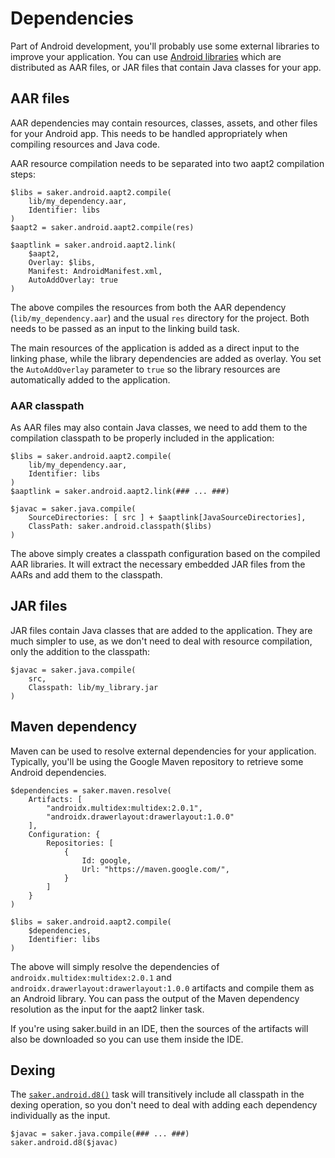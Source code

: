 # Dependencies

Part of Android development, you'll probably use some external libraries to improve your application. You can use [Android libraries](https://developer.android.com/studio/projects/android-library) which are distributed as AAR files, or JAR files that contain Java classes for your app.

## AAR files

AAR dependencies may contain resources, classes, assets, and other files for your Android app. This needs to be handled appropriately when compiling resources and Java code.

AAR resource compilation needs to be separated into two aapt2 compilation steps:

```sakerscript
$libs = saker.android.aapt2.compile(
	lib/my_dependency.aar,
	Identifier: libs
)
$aapt2 = saker.android.aapt2.compile(res)

$aaptlink = saker.android.aapt2.link(
	$aapt2,
	Overlay: $libs,
	Manifest: AndroidManifest.xml,
	AutoAddOverlay: true
)
```

The above compiles the resources from both the AAR dependency (`lib/my_dependency.aar`) and the usual `res` directory for the project. Both needs to be passed as an input to the linking build task.

The main resources of the application is added as a direct input to the linking phase, while the library dependencies are added as overlay. You set the `AutoAddOverlay` parameter to `true` so the library resources are automatically added to the application.

### AAR classpath

As AAR files may also contain Java classes, we need to add them to the compilation classpath to be properly included in the application:

```sakerscript
$libs = saker.android.aapt2.compile(
	lib/my_dependency.aar,
	Identifier: libs
)
$aaptlink = saker.android.aapt2.link(### ... ###)

$javac = saker.java.compile(
	SourceDirectories: [ src ] + $aaptlink[JavaSourceDirectories],
	ClassPath: saker.android.classpath($libs)
)
```

The above simply creates a classpath configuration based on the compiled AAR libraries. It will extract the necessary embedded JAR files from the AARs and add them to the classpath.

## JAR files

JAR files contain Java classes that are added to the application. They are much simpler to use, as we don't need to deal with resource compilation, only the addition to the classpath:


```sakerscript
$javac = saker.java.compile(
	src,
	Classpath: lib/my_library.jar
)
```

## Maven dependency

Maven can be used to resolve external dependencies for your application. Typically, you'll be using the Google Maven repository to retrieve some Android dependencies.

```sakerscript
$dependencies = saker.maven.resolve(
	Artifacts: [
		"androidx.multidex:multidex:2.0.1",
		"androidx.drawerlayout:drawerlayout:1.0.0"
	],
	Configuration: {
		Repositories: [
			{
				Id: google,
				Url: "https://maven.google.com/",
			}
		]
	}
)

$libs = saker.android.aapt2.compile(
	$dependencies,
	Identifier: libs
)
```

The above will simply resolve the dependencies of `androidx.multidex:multidex:2.0.1` and `androidx.drawerlayout:drawerlayout:1.0.0` artifacts and compile them as an Android library. You can pass the output of the Maven dependency resolution as the input for the aapt2 linker task.

If you're using saker.build in an IDE, then the sources of the artifacts will also be downloaded so you can use them inside the IDE.

## Dexing

The [`saker.android.d8()`](/taskdoc/saker.android.d8.html) task will transitively include all classpath in the dexing operation, so you don't need to deal with adding each dependency individually as the input.

```sakerscript
$javac = saker.java.compile(### ... ###)
saker.android.d8($javac)
```
